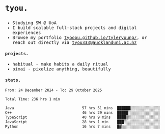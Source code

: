 ## <samp><h3>tyou.</h3></samp>
<samp>
   
   - Studying SW @ UoA
   - I build scalable full-stack projects and digital experiences
   - Browse my portfolio [tyooou.github.io/tyleryoung/](http://tyooou.github.io/tyleryoung/), or reach out directly via [tyou333@aucklanduni.ac.nz](mailto:tyou333@aucklanduni.ac.nz)

#### projects.
- habitual - make habits a daily ritual
- pixai - pixelize anything, beautifully

#### stats.
  <!--START_SECTION:waka-->

```txt
From: 24 December 2024 - To: 29 October 2025

Total Time: 236 hrs 1 min

Java                               57 hrs 51 mins  ██████░░░░░░░░░░░░░░░░░░░   24.33 %
C++                                46 hrs 29 mins  █████░░░░░░░░░░░░░░░░░░░░   19.55 %
TypeScript                         40 hrs 9 mins   ████▒░░░░░░░░░░░░░░░░░░░░   16.89 %
JavaScript                         28 hrs 1 min    ███░░░░░░░░░░░░░░░░░░░░░░   11.78 %
Python                             16 hrs 7 mins   █▓░░░░░░░░░░░░░░░░░░░░░░░   06.78 %
```

<!--END_SECTION:waka-->
</samp>
